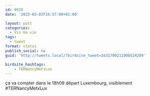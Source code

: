 ```yaml
---
id: 9938
date: '2023-03-03T16:57:00+01:00'

layout: post
categories:
  - Vis ma vie
tags:
  - tweet
format: status
publish_social: no
guid: 'http://tweets.local/?birdsite_tweet=1631700211008524289'

birdsite_hashtags:
    - TERNancyMetxLux
---
```


ça va compter dans le 18h09 départ Luxembourg, visiblement #TERNancyMetxLux